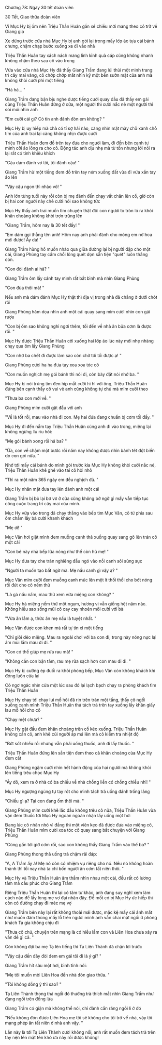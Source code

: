 




Chương 78: Ngày 30 tết đoàn viên

30 Tết, Giao thừa đoàn viên

Vì Mục Hy bị ốm nên Triệu Thần Huân gần xế chiều mới mang theo cô trở về Giang gia

Xe dừng trước cửa nhà Mục Hy bị anh gói lại trong mấy lớp áo tựa cái bánh chưng, chậm chạp bước xuống xe đi vào nhà

Triệu Thần Huân tay xách nách mang lỉnh kỉnh quà cáp cũng không nhanh không chậm theo sau cô vào trong

Vừa vào cửa nhà Mục Hy đã thấy Giang Trầm đang lủi thủi một mình trang trí cây mai vàng, cô chớp chớp mắt nhìn kỹ một bên sườn mặt của anh mà không khỏi cười phì một tiếng

"Há há... "

Giang Trầm đang bận bịu nghe được tiếng cười quay đầu đã thấy em gái cùng Triệu Thần Huân đứng ở cửa, một người thì cười nắc nẻ một người thì soi mói nhìn anh

"Em cười cái gì? Có tin anh đánh đòn em không? "

Mục Hy bị uy hiếp mà chả có tí sợ hãi nào, càng nhìn mặt mày chỗ xanh chỗ tím của anh trai lại càng không nhịn được cười

Triệu Thần Huân đem đồ trên tay đưa cho người làm, đi đến bên cạnh tự mình cởi áo lông ra cho cô. Động tác anh dịu nhẹ mà từ tốn nhưng lời nói ra lại rất có tính khiêu khích

"Cậu dám đánh vợ tôi, tôi đánh cậu! "

Giang Trầm hừ một tiếng đem đồ trên tay ném xuống đất vừa đi vừa xắn tay áo lên

"Vậy cậu ngon thì nhào vô! "

Anh lớn từng tuổi này rồi còn bị mẹ đánh đến chạy vắt chân lên cổ, giờ còn bị hai con người này chê cười hỏi sao không tức

Mục Hy thấy anh trai muốn tìm chuyện thật đôi con ngươi to tròn ló ra khỏi khăn choàng không khỏi trợn trừng lên

"Giang Trầm, hôm nay là 30 tết đấy! "

"Em dám gọi thẳng tên anh! Hôm nay anh phải đánh cho mông em nở hoa mới được! Ấy da! "


Giang Trầm hùng hổ muốn nhào qua giữa đường lại bị người đập cho một cái, Giang Phùng tay cầm chổi lông quét dọn sẵn tiện "quét" luôn thằng con.

"Con đòi đánh ai hả? "

Giang Trầm ôm lấy cánh tay mình rất bất bình mà nhìn Giang Phùng

"Con đùa thôi mà! "

Nếu anh mà dám đánh Mục Hy thật thì địa vị trong nhà đã chẳng ở dưới chót rồi

Giang Phùng hăm dọa nhìn anh một cái quay sang mỉm cười nhìn con gái rượu

"Con bị ốm sao không nghỉ ngơi thêm, tối đến về nhà ăn bữa cơm là được rồi. "

Mục Hy được Triệu Thần Huân cởi xuống hai lớp áo lúc này mới nhẹ nhàng chạy qua ôm lấy Giang Phùng

"Con nhớ ba chết đi được làm sao còn chờ tới tối được ạ! "

Giang Phùng cười ha ha đưa tay xoa xoa tóc cô

"Con muốn nghịch mẹ gói bánh thì nói đi, còn bày đặt nói nhớ ba. "

Mục Hy bị nói trúng tim đen híp mắt cười hì hì với ông, Triệu Thần Huân đứng bên cạnh thấy cô vui vẻ anh cũng không tự chủ mà mỉm cười theo

"Thưa ba con mới về. "

Giang Phùng mỉm cười gật đầu với anh

"Về là tốt rồi, mau vào nhà đi con. Mẹ hai đứa đang chuẩn bị cơm tối đấy. "

Mục Hy đi đến nắm tay Triệu Thần Huân cùng anh đi vào trong, miệng lại không ngừng líu ríu hỏi:

"Mẹ gói bánh xong rồi hả ba? "

"Ừa, con về chậm một bước rồi năm nay không được nhìn bánh tét đột biến do con gói nữa. "

Nhớ tới mấy cái bánh do mình gói trước kia Mục Hy không khỏi cười nắc nẻ, Triệu Thần Huân khẽ ghé vào tai cô hỏi nhỏ

"Thì ra một năm 365 ngày em đều nghịch đủ. "

Mục Hy nhăn mặt đưa tay lén đánh anh một cái

Giang Trầm bị bỏ lại bơ vơ ở cửa cũng không bỡ ngỡ gì mấy vẫn tiếp tục công cuộc trang trí cây mai của mình.

Mục Hy vừa vào trong đã chạy thẳng vào bếp tìm Mục Vân, cô từ phía sau ôm chầm lấy bà cười khanh khách

"Mẹ ơi! "


Mục Vân hơi giật mình đem muỗng canh thả xuống quay sang gõ lên trán cô một cái

"Con bé này nhà bếp lửa nóng như thế còn hù mẹ! "

Mục Hy đưa tay che trán nghiêng đầu ngó vào nồi canh sôi sùng sục

"Người ta muốn tạo bất ngờ mà. Mẹ nấu canh gì vậy ạ? "

Mục Vân mỉm cười đem muỗng canh múc lên một ít thổi thổi cho bớt nóng rồi đút cho cô nếm thử

"Là gà nấu nấm, mau thử xem vừa miệng con không? "

Mục Hy há miệng nếm thử một ngụm, hương vị vẫn giống hệt năm nào. Không hiểu sao sống mũi cô cay cay nhoẻn môi cười với bà

"Vừa ăn lắm ạ, thức ăn mẹ nấu là tuyệt nhất. "

Mục Vân được con khen mà rất tự tin xì một tiếng

"Chỉ giỏi dẻo miệng. Mau ra ngoài chơi với ba con đi, trong này nóng nực lại ám mùi lắm mau đi đi. "

"Con có thể giúp mẹ rửa rau mà! "

"Không cần con bận tâm, rau mẹ rửa sạch hơn con mau đi đi. "

Mục Hy bị cưỡng ép đuổi ra khỏi phòng bếp, Mục Vân còn không khách khí đóng luôn cửa lại

Cô ngơ ngác nhìn cửa một lúc sau đó lại lạch bạch chạy ra phòng khách tìm Triệu Thần Huân

Mục Hy chạy tới chạy lui mồ hôi đã rịn trên trán một tầng, thấy cô ngồi xuống cạnh mình Triệu Thần Huân thả tách trà trên tay xuống lấy khăn giấy lau mồ hôi cho cô

"Chạy mệt chưa? "

Mục Hy gật đầu đem khăn choàng trên cổ kéo xuống. Triệu Thần Huân không cản cô, anh khẽ cúi người áp má lên má cô kiểm tra nhiệt độ

"Bớt sốt nhiều rồi nhưng vẫn phải uống thuốc, anh đi lấy thuốc. "

Triệu Thần Huân đứng lên sẵn tiện đem theo cả khăn choàng của Mục Hy đem cất

Giang Phùng ngậm cười nhìn hết hành động của hai người mà không khỏi lên tiếng trêu chọc Mục Hy

"Ây dô, xem ra ở nhà có ba chiều về nhà chồng liền có chồng chiều nhỉ! "

Mục Hy ngượng ngùng tự tay rót cho mình tách trà uống đánh trống lảng

"Chiều gì ạ? Tại con đang ốm thôi mà. "

Giang Phùng mỉm cười khẽ lắc đầu không trêu cô nữa, Triệu Thần Huân vừa vặn đem thuốc tới Mục Hy ngoan ngoãn nhận lấy uống một hơi


Đang lúc cô nhăn nhó vì đắng thì một viên kẹo đã được đưa vào miệng cô, Triệu Thần Huân mỉm cười xoa tóc cô quay sang bắt chuyện với Giang Phùng

"Cũng gần tới giờ cơm rồi, sao con không thấy Giang Trầm vào thế ba? "

Giang Phùng thong thả uống trà chậm rãi đáp:

"À, A Trầm ấy à! Mẹ nó còn có nhiệm vụ riêng cho nó. Nếu nó không hoàn thành thì tối nay nhà ta chỉ bốn người ăn cơm tất niên thôi. "

Mục Hy và Triệu Thần Huân âm thầm nhìn nhau một cái, đều rất có lương tâm mà cầu phúc cho Giang Trầm

Riêng Triệu Thần Huân thì lại có tâm tư khác, anh đang suy nghĩ xem làm cách nào để lấy lòng mẹ vợ đại nhân đây. Để mốt có bị Mục Hy ức hiếp thì còn có đường chạy đi méc mẹ vợ

Giang Trầm bên này lại rất không thoải mái được, mặc kệ mấy cái ánh mắt như muốn đâm thủng mấy lỗ trên người mình anh vẫn chai mặt ngồi ở phòng khách Tạ gia không chịu đi

"Thưa cô chú, chuyện trên mạng là có hiểu lầm con và Liên Hoa chưa xảy ra vấn đề gì cả. "

Còn không đợi ba mẹ Tạ lên tiếng thì Tạ Liên Thành đã chặn lời trước

"Vậy cậu đến đây đòi đem em gái tôi đi là ý gì? "

Giang Trầm hít sâu một hơi, bình tĩnh nói:

"Mẹ tôi muốn mời Liên Hoa đến nhà đón giao thừa. "

"Tôi không đồng ý thì sao? "

Tạ Liên Thành thong thả ngồi đó thưởng trà thích mắt nhìn Giang Trầm như đang ngồi trên đống lửa

Giang Trầm có giận mà không thể nói, chỉ đành cắn răng ngồi lì ở đó

"Nếu không đón được Liên Hoa mẹ tôi sẽ không cho tôi trở về nhà, vậy tôi mạng phép ăn tất niên ở nhà anh vậy. "

Lần này là tới Tạ Liên Thành cười không nổi, anh rất muốn đem tách trà trên tay nện lên mặt tên khó ưa này rồi được không!




